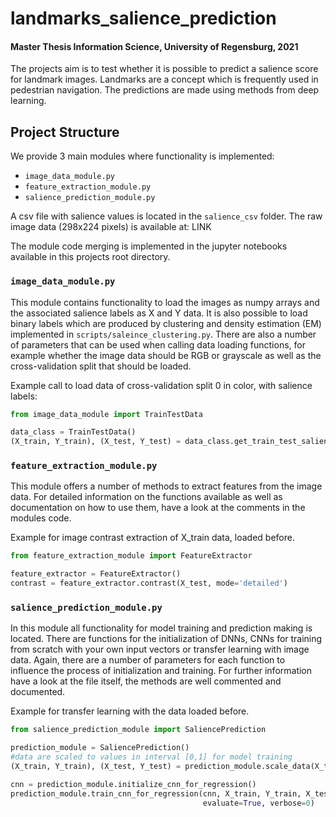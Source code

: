 # landmarks_salience_prediction
#### Master Thesis Information Science, University of Regensburg, 2021
 
The projects aim is to test whether it is possible to predict a salience score
for landmark images. Landmarks are a concept which is frequently used in pedestrian
navigation. The predictions are made using methods from deep learning.

## Project Structure

We provide 3 main modules where functionality is implemented:
* `image_data_module.py`
* `feature_extraction_module.py`
* `salience_prediction_module.py`

A csv file with salience values is located in the `salience_csv` folder.
The raw image data (298x224 pixels) is available at: LINK

The module code merging is implemented in the jupyter notebooks available in
this projects root directory.

### `image_data_module.py`

This module contains functionality to load the images as numpy arrays and
the associated salience labels as X and Y data. It is also possible to load
binary labels which are produced by clustering and density estimation (EM)
implemented in `scripts/saleince_clustering.py`. There are also a number of
parameters that can be used when calling data loading functions, for example 
whether the image data should be RGB or grayscale as well as the cross-validation
split that should be loaded.

Example call to load data of cross-validation split 0 in color, with salience
labels:

```python
from image_data_module import TrainTestData

data_class = TrainTestData()
(X_train, Y_train), (X_test, Y_test) = data_class.get_train_test_salience(cv_name="0", gray=False)
```

### `feature_extraction_module.py`

This module offers a number of methods to extract features from the image data.
For detailed information on the functions available as well as documentation 
on how to use them, have a look at the comments in the modules code.

Example for image contrast extraction of X_train data, loaded before.

```python
from feature_extraction_module import FeatureExtractor

feature_extractor = FeatureExtractor()
contrast = feature_extractor.contrast(X_test, mode='detailed')
```


### `salience_prediction_module.py`

In this module all functionality for model training and prediction making is
located. There are functions for the initialization of DNNs, CNNs for training
from scratch with your own input vectors or transfer learning with image data.
Again, there are a number of parameters for each function to influence
the process of initialization and training. For further information have a look
at the file itself, the methods are well commented and documented.

Example for transfer learning with the data loaded before.

```python
from salience_prediction_module import SaliencePrediction

prediction_module = SaliencePrediction()
#data are scaled to values in interval [0,1] for model training 
(X_train, Y_train), (X_test, Y_test) = prediction_module.scale_data(X_train, Y_train, X_test, Y_test, labels='regression')

cnn = prediction_module.initialize_cnn_for_regression()
prediction_module.train_cnn_for_regression(cnn, X_train, Y_train, X_test, Y_test, epochs=25, batch_size=16, save=False,
                                           evaluate=True, verbose=0)
```